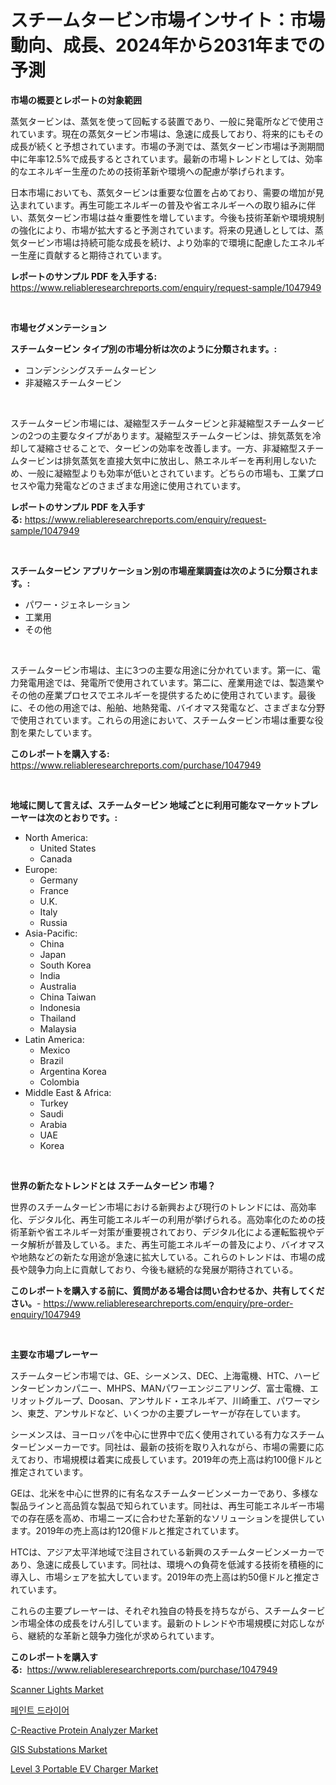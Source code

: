 <p><h1>スチームタービン市場インサイト：市場動向、成長、2024年から2031年までの予測</h1></p><p><strong>市場の概要とレポートの対象範囲</strong></p>
<p><p>蒸気タービンは、蒸気を使って回転する装置であり、一般に発電所などで使用されています。現在の蒸気タービン市場は、急速に成長しており、将来的にもその成長が続くと予想されています。市場の予測では、蒸気タービン市場は予測期間中に年率12.5%で成長するとされています。最新の市場トレンドとしては、効率的なエネルギー生産のための技術革新や環境への配慮が挙げられます。</p><p>日本市場においても、蒸気タービンは重要な位置を占めており、需要の増加が見込まれています。再生可能エネルギーの普及や省エネルギーへの取り組みに伴い、蒸気タービン市場は益々重要性を増しています。今後も技術革新や環境規制の強化により、市場が拡大すると予測されています。将来の見通しとしては、蒸気タービン市場は持続可能な成長を続け、より効率的で環境に配慮したエネルギー生産に貢献すると期待されています。</p></p>
<p><strong>レポートのサンプル PDF を入手する:</strong> <a href="https://www.reliableresearchreports.com/enquiry/request-sample/1047949">https://www.reliableresearchreports.com/enquiry/request-sample/1047949</a></p>
<p>&nbsp;</p>
<p><strong>市場セグメンテーション</strong></p>
<p><strong>スチームタービン タイプ別の市場分析は次のように分類されます。:</strong></p>
<p><ul><li>コンデンシングスチームタービン</li><li>非凝縮スチームタービン</li></ul></p>
<p>&nbsp;</p>
<p><p>スチームタービン市場には、凝縮型スチームタービンと非凝縮型スチームタービンの2つの主要なタイプがあります。凝縮型スチームタービンは、排気蒸気を冷却して凝縮させることで、タービンの効率を改善します。一方、非凝縮型スチームタービンは排気蒸気を直接大気中に放出し、熱エネルギーを再利用しないため、一般に凝縮型よりも効率が低いとされています。どちらの市場も、工業プロセスや電力発電などのさまざまな用途に使用されています。</p></p>
<p><strong>レポートのサンプル PDF を入手する:</strong>&nbsp;<a href="https://www.reliableresearchreports.com/enquiry/request-sample/1047949">https://www.reliableresearchreports.com/enquiry/request-sample/1047949</a></p>
<p>&nbsp;</p>
<p><strong> スチームタービン アプリケーション別の市場産業調査は次のように分類されます。:</strong></p>
<p><ul><li>パワー・ジェネレーション</li><li>工業用</li><li>その他</li></ul></p>
<p>&nbsp;</p>
<p><p>スチームタービン市場は、主に3つの主要な用途に分かれています。第一に、電力発電用途では、発電所で使用されています。第二に、産業用途では、製造業やその他の産業プロセスでエネルギーを提供するために使用されています。最後に、その他の用途では、船舶、地熱発電、バイオマス発電など、さまざまな分野で使用されています。これらの用途において、スチームタービン市場は重要な役割を果たしています。</p></p>
<p><strong>このレポートを購入する:</strong>&nbsp; <a href="https://www.reliableresearchreports.com/purchase/1047949">https://www.reliableresearchreports.com/purchase/1047949</a></p>
<p>&nbsp;</p>
<p><strong>地域に関して言えば、スチームタービン 地域ごとに利用可能なマーケットプレーヤーは次のとおりです。:</strong></p>
<p><ul>
    <li>
        North America:
        <ul>
            <li>United States</li>
            <li>Canada</li>
        </ul>
    </li>
    <li>
        Europe:
        <ul>
            <li>Germany</li>
            <li>France</li>
            <li>U.K.</li>
            <li>Italy</li>
            <li>Russia</li>
        </ul>
    </li>
    <li>
        Asia-Pacific:
        <ul>
            <li>China</li>
            <li>Japan</li>
            <li>South Korea</li>
            <li>India</li>
            <li>Australia</li>
            <li>China Taiwan</li>
            <li>Indonesia</li>
            <li>Thailand</li>
            <li>Malaysia</li>
        </ul>
    </li>
    <li>
        Latin America:
        <ul>
            <li>Mexico</li>
            <li>Brazil</li>
            <li>Argentina Korea</li>
            <li>Colombia</li>
        </ul>
    </li>
    <li>
        Middle East & Africa:
        <ul>
            <li>Turkey</li>
            <li>Saudi</li>
            <li>Arabia</li>
            <li>UAE</li>
            <li>Korea</li>
        </ul>
    </li>
    </ul></p>
<p>&nbsp;</p>
<p><strong>世界の新たなトレンドとは スチームタービン 市場？</strong></p>
<p><p>世界のスチームタービン市場における新興および現行のトレンドには、高効率化、デジタル化、再生可能エネルギーの利用が挙げられる。高効率化のための技術革新や省エネルギー対策が重要視されており、デジタル化による運転監視やデータ解析が普及している。また、再生可能エネルギーの普及により、バイオマスや地熱などの新たな用途が急速に拡大している。これらのトレンドは、市場の成長や競争力向上に貢献しており、今後も継続的な発展が期待されている。</p></p>
<p><strong>このレポートを購入する前に、質問がある場合は問い合わせるか、共有してください。</strong>- <a href="https://www.reliableresearchreports.com/enquiry/pre-order-enquiry/1047949">https://www.reliableresearchreports.com/enquiry/pre-order-enquiry/1047949</a></p>
<p>&nbsp;</p>
<p><strong>主要な市場プレーヤー</strong></p>
<p><p>スチームタービン市場では、GE、シーメンス、DEC、上海電機、HTC、ハービンタービンカンパニー、MHPS、MANパワーエンジニアリング、富士電機、エリオットグループ、Doosan、アンサルド・エネルギア、川崎重工、パワーマシン、東芝、アンサルドなど、いくつかの主要プレーヤーが存在しています。</p><p>シーメンスは、ヨーロッパを中心に世界中で広く使用されている有力なスチームタービンメーカーです。同社は、最新の技術を取り入れながら、市場の需要に応えており、市場規模は着実に成長しています。2019年の売上高は約100億ドルと推定されています。</p><p>GEは、北米を中心に世界的に有名なスチームタービンメーカーであり、多様な製品ラインと高品質な製品で知られています。同社は、再生可能エネルギー市場での存在感を高め、市場ニーズに合わせた革新的なソリューションを提供しています。2019年の売上高は約120億ドルと推定されています。</p><p>HTCは、アジア太平洋地域で注目されている新興のスチームタービンメーカーであり、急速に成長しています。同社は、環境への負荷を低減する技術を積極的に導入し、市場シェアを拡大しています。2019年の売上高は約50億ドルと推定されています。</p><p>これらの主要プレーヤーは、それぞれ独自の特長を持ちながら、スチームタービン市場全体の成長をけん引しています。最新のトレンドや市場規模に対応しながら、継続的な革新と競争力強化が求められています。</p></p>
<p><strong>このレポートを購入する:</strong>&nbsp;&nbsp;<a href="https://www.reliableresearchreports.com/purchase/1047949">https://www.reliableresearchreports.com/purchase/1047949</a></p>
<p><p><a href="https://issuu.com/reportprime-2/docs/scanner-lights-market-size-2030.pptx">Scanner Lights Market</a></p><p><a href="https://github.com/crfsywufhm81415/Market-Research-Report-List-1/blob/main/5378578188724.md">페인트 드라이어</a></p><p><a href="https://issuu.com/reportprime-2/docs/c-reactive-protein-analyzer-market-size-2030.pptx">C-Reactive Protein Analyzer Market</a></p><p><a href="https://view.publitas.com/reportprime-1/gis-substations-market-size-focuses-on-market-dynamics-in-depth-analysis-and-future-projections-of-its-market-forecasted-for-period-from-2024-to-2031/">GIS Substations Market</a></p><p><a href="https://github.com/RickHolmes3/Market-Research-Report-List-3/blob/main/level-3-portable-ev-charger-market.md">Level 3 Portable EV Charger Market</a></p></p>